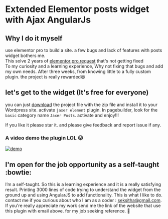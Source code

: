 # Extended Elementor posts widget with Ajax AngularJs
## Why I do it myself
use elementor pro to build a site. a few bugs and lack of features with posts widget bothers me. \
This solve 2 years of [elementor pro request](https://github.com/elementor/elementor/issues/1284) that's not getting fixed\
To my curiosity and a learning experience, Why not fixing that bugs and add my own needs. After three weeks, from knowing little to a fully custom plugin. the project is really rewarded:smiley: 



## let's get to the widget (It's free for everyone)

you can just [download](https://github.com/seksitha/elementor-posts-widget-extended/archive/master.zip) the project file with the zip file and install it to your Wordpress site. 
activate  `jaxer element` plugin. In pagebuilder, look for the `basic` category name `Jaxer Posts`. activate and enjoy!!!

If you like it please star it. and please give feedback and report issue if any.


### A video demo the plugin LOL :stuck_out_tongue_winking_eye:

<div align="left">
  <a href=https://www.youtube.com/watch?v=m3Usy1e2i2k" >
    <img src="http://img.youtube.com/vi/m3Usy1e2i2k/0.jpg" alt="demo">
  </a>
</div>

## I'm open for the job opportunity as a self-taught :bowtie:
I’m a self-taught. So this is a learning experience and it is a really satisfying result. Printing 3000 lines of code trying to understand the widget from the ground up and using AngularJS to add functionality. This is what I like to do. 
contact me if you curious about who I am as a coder : seksitha@gmail.com.\
If you're really appreciate my work send me the link of the website that use this plugin with email above. for my job seeking reference. :pray:
